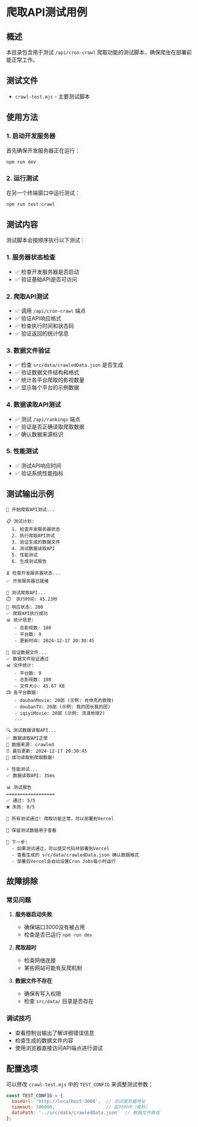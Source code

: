 # 爬取API测试用例

## 概述

本目录包含用于测试 `/api/cron-crawl` 爬取功能的测试脚本，确保爬虫在部署前能正常工作。

## 测试文件

- `crawl-test.mjs` - 主要测试脚本

## 使用方法

### 1. 启动开发服务器

首先确保开发服务器正在运行：

```bash
npm run dev
```

### 2. 运行测试

在另一个终端窗口中运行测试：

```bash
npm run test:crawl
```

## 测试内容

测试脚本会按顺序执行以下测试：

### 1. 服务器状态检查
- ✅ 检查开发服务器是否启动
- ✅ 验证基础API是否可访问

### 2. 爬取API测试
- ✅ 调用 `/api/cron-crawl` 端点
- ✅ 验证API响应格式
- ✅ 检查执行时间和状态码
- ✅ 验证返回的统计信息

### 3. 数据文件验证
- ✅ 检查 `src/data/crawledData.json` 是否生成
- ✅ 验证数据文件结构和格式
- ✅ 统计各平台爬取的影视数量
- ✅ 显示每个平台的示例数据

### 4. 数据读取API测试
- ✅ 测试 `/api/rankings` 端点
- ✅ 验证是否正确读取爬取数据
- ✅ 确认数据来源标识

### 5. 性能测试
- ✅ 测试API响应时间
- ✅ 验证系统性能指标

## 测试输出示例

```
🚀 开始爬取API测试...

📋 测试计划:
  1. 检查开发服务器状态
  2. 执行爬取API测试
  3. 验证生成的数据文件
  4. 测试数据读取API
  5. 性能测试
  6. 生成测试报告

⏳ 检查开发服务器状态...
✅ 开发服务器已就绪

🎯 测试爬取API...
⏱️  执行时间: 45.23秒
📡 响应状态: 200
✅ 爬取API执行成功
📊 统计信息:
   - 总影视数: 180
   - 平台数: 9
   - 更新时间: 2024-12-17 20:30:45

📁 验证数据文件...
✅ 数据文件验证通过
📊 文件统计:
   - 平台数: 9
   - 总影视数: 180
   - 文件大小: 45.67 KB
📺 各平台数据:
   - doubanMovie: 20部 (示例: 肖申克的救赎)
   - doubanTV: 20部 (示例: 我的团长我的团)
   - iqiyiMovie: 20部 (示例: 流浪地球2)
   ...

🔍 测试数据读取API...
✅ 数据读取API正常
📂 数据来源: crawled
⏰ 最后更新: 2024-12-17 20:30:45
🎉 成功读取到爬取数据!

⚡ 性能测试...
✅ 数据读取API: 35ms

📊 测试报告
==================
✅ 通过: 5/5
❌ 失败: 0/5

🎉 所有测试通过! 爬取功能正常，可以部署到Vercel

📝 保留测试数据用于查看

📝 下一步:
  - 如果测试通过，可以提交代码并部署到Vercel
  - 查看生成的 src/data/crawledData.json 确认数据格式
  - 部署后Vercel会自动设置Cron Jobs每小时运行
```

## 故障排除

### 常见问题

1. **服务器启动失败**
   - 确保端口3000没有被占用
   - 检查是否已运行 `npm run dev`

2. **爬取超时**
   - 检查网络连接
   - 某些网站可能有反爬机制

3. **数据文件不存在**
   - 确保有写入权限
   - 检查 `src/data/` 目录是否存在

### 调试技巧

- 查看控制台输出了解详细错误信息
- 检查生成的数据文件内容
- 使用浏览器直接访问API端点进行调试

## 配置选项

可以修改 `crawl-test.mjs` 中的 `TEST_CONFIG` 来调整测试参数：

```javascript
const TEST_CONFIG = {
  baseUrl: 'http://localhost:3000',  // 测试服务器地址
  timeout: 300000,                   // 超时时间（毫秒）
  dataPath: '../src/data/crawledData.json'  // 数据文件路径
};
``` 